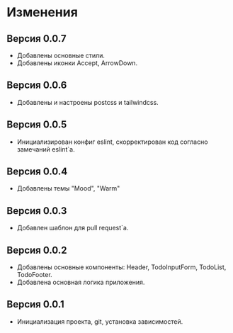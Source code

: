 # Изменения

## Версия 0.0.7

- Добавлены основные стили.
- Добавлены иконки Accept, ArrowDown.

## Версия 0.0.6

- Добавлены и настроены postcss и tailwindcss. 

## Версия 0.0.5

- Инициализирован конфиг eslint, скорректирован код согласно замечаний eslint`a.

## Версия 0.0.4

- Добавлены темы "Mood", "Warm"

## Версия 0.0.3

- Добавлен шаблон для pull request`а.

## Версия 0.0.2

- Добавлены основные компоненты: Header, TodoInputForm, TodoList, TodoFooter. 
- Добавлена основная логика приложения.

## Версия 0.0.1

- Инициализация проекта, git, установка зависимостей.
